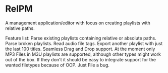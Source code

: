 RelPM
=====

A management application/editor with focus on creating playlists with relative paths.

Feature list:
  Parse existing playlists containing relative or absolute paths.
  Parse broken playlists.
  Read audio file tags.
  Export another playlist with just the last 100 titles.
  Seamless Drag and Drop support.
  At the moment only MP3 Files in M3U playlists are supported, although other types might work out of the box. If they don't it should be easy to integrate support for the wanted filetypes because of OOP. Just File a bug.